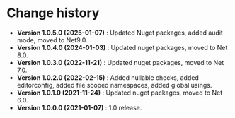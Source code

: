 # Change history

* **Version 1.0.5.0 (2025-01-07)** : Updated Nuget packages, added audit mode, moved to Net9.0.
* **Version 1.0.4.0 (2024-01-03)** : Updated nuget packages, moved to Net 8.0.
* **Version 1.0.3.0 (2022-11-21)** : Updated nuget packages, moved to Net 7.0.
* **Version 1.0.2.0 (2022-02-15)** : Added nullable checks, added editorconfig, added file scoped namespaces, added global usings.
* **Version 1.0.1.0 (2021-11-24)** : Updated nuget packages, moved to Net 6.0.
* **Version 1.0.0.0 (2021-01-07)** : 1.0 release.
